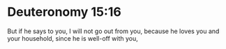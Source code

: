 # Deuteronomy 15:16

But if he says to you, I will not go out from you, because he loves you and your household, since he is well-off with you,
